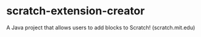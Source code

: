 # scratch-extension-creator
A Java project that allows users to add blocks to Scratch! (scratch.mit.edu)
